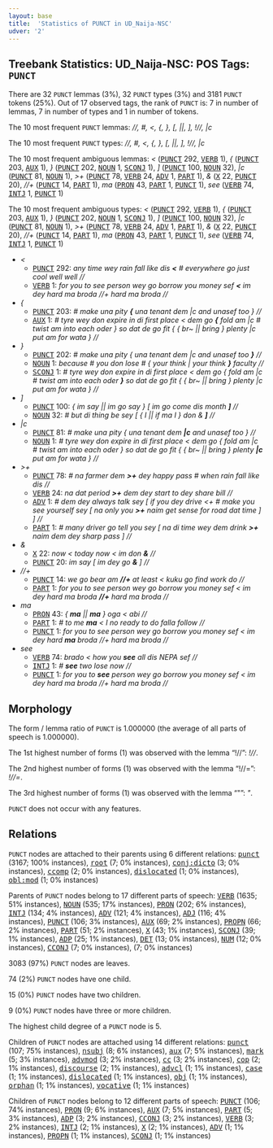 ```yaml
---
layout: base
title:  'Statistics of PUNCT in UD_Naija-NSC'
udver: '2'
---
```


## Treebank Statistics: UD_Naija-NSC: POS Tags: `PUNCT`

There are 32 `PUNCT` lemmas (3%), 32 `PUNCT` types (3%) and 3181 `PUNCT` tokens (25%).
Out of 17 observed tags, the rank of `PUNCT` is: 7 in number of lemmas, 7 in number of types and 1 in number of tokens.

The 10 most frequent `PUNCT` lemmas: <em>//, #, <, {, }, [, ||, ], !//, |c</em>

The 10 most frequent `PUNCT` types:  <em>//, #, <, {, }, [, ||, ], !//, |c</em>

The 10 most frequent ambiguous lemmas: <em><</em> (<tt><a href="pcm_nsc-pos-PUNCT.html">PUNCT</a></tt> 292, <tt><a href="pcm_nsc-pos-VERB.html">VERB</a></tt> 1), <em>{</em> (<tt><a href="pcm_nsc-pos-PUNCT.html">PUNCT</a></tt> 203, <tt><a href="pcm_nsc-pos-AUX.html">AUX</a></tt> 1), <em>}</em> (<tt><a href="pcm_nsc-pos-PUNCT.html">PUNCT</a></tt> 202, <tt><a href="pcm_nsc-pos-NOUN.html">NOUN</a></tt> 1, <tt><a href="pcm_nsc-pos-SCONJ.html">SCONJ</a></tt> 1), <em>]</em> (<tt><a href="pcm_nsc-pos-PUNCT.html">PUNCT</a></tt> 100, <tt><a href="pcm_nsc-pos-NOUN.html">NOUN</a></tt> 32), <em>|c</em> (<tt><a href="pcm_nsc-pos-PUNCT.html">PUNCT</a></tt> 81, <tt><a href="pcm_nsc-pos-NOUN.html">NOUN</a></tt> 1), <em>>+</em> (<tt><a href="pcm_nsc-pos-PUNCT.html">PUNCT</a></tt> 78, <tt><a href="pcm_nsc-pos-VERB.html">VERB</a></tt> 24, <tt><a href="pcm_nsc-pos-ADV.html">ADV</a></tt> 1, <tt><a href="pcm_nsc-pos-PART.html">PART</a></tt> 1), <em>&</em> (<tt><a href="pcm_nsc-pos-X.html">X</a></tt> 22, <tt><a href="pcm_nsc-pos-PUNCT.html">PUNCT</a></tt> 20), <em>//+</em> (<tt><a href="pcm_nsc-pos-PUNCT.html">PUNCT</a></tt> 14, <tt><a href="pcm_nsc-pos-PART.html">PART</a></tt> 1), <em>ma</em> (<tt><a href="pcm_nsc-pos-PRON.html">PRON</a></tt> 43, <tt><a href="pcm_nsc-pos-PART.html">PART</a></tt> 1, <tt><a href="pcm_nsc-pos-PUNCT.html">PUNCT</a></tt> 1), <em>see</em> (<tt><a href="pcm_nsc-pos-VERB.html">VERB</a></tt> 74, <tt><a href="pcm_nsc-pos-INTJ.html">INTJ</a></tt> 1, <tt><a href="pcm_nsc-pos-PUNCT.html">PUNCT</a></tt> 1)

The 10 most frequent ambiguous types:  <em><</em> (<tt><a href="pcm_nsc-pos-PUNCT.html">PUNCT</a></tt> 292, <tt><a href="pcm_nsc-pos-VERB.html">VERB</a></tt> 1), <em>{</em> (<tt><a href="pcm_nsc-pos-PUNCT.html">PUNCT</a></tt> 203, <tt><a href="pcm_nsc-pos-AUX.html">AUX</a></tt> 1), <em>}</em> (<tt><a href="pcm_nsc-pos-PUNCT.html">PUNCT</a></tt> 202, <tt><a href="pcm_nsc-pos-NOUN.html">NOUN</a></tt> 1, <tt><a href="pcm_nsc-pos-SCONJ.html">SCONJ</a></tt> 1), <em>]</em> (<tt><a href="pcm_nsc-pos-PUNCT.html">PUNCT</a></tt> 100, <tt><a href="pcm_nsc-pos-NOUN.html">NOUN</a></tt> 32), <em>|c</em> (<tt><a href="pcm_nsc-pos-PUNCT.html">PUNCT</a></tt> 81, <tt><a href="pcm_nsc-pos-NOUN.html">NOUN</a></tt> 1), <em>>+</em> (<tt><a href="pcm_nsc-pos-PUNCT.html">PUNCT</a></tt> 78, <tt><a href="pcm_nsc-pos-VERB.html">VERB</a></tt> 24, <tt><a href="pcm_nsc-pos-ADV.html">ADV</a></tt> 1, <tt><a href="pcm_nsc-pos-PART.html">PART</a></tt> 1), <em>&</em> (<tt><a href="pcm_nsc-pos-X.html">X</a></tt> 22, <tt><a href="pcm_nsc-pos-PUNCT.html">PUNCT</a></tt> 20), <em>//+</em> (<tt><a href="pcm_nsc-pos-PUNCT.html">PUNCT</a></tt> 14, <tt><a href="pcm_nsc-pos-PART.html">PART</a></tt> 1), <em>ma</em> (<tt><a href="pcm_nsc-pos-PRON.html">PRON</a></tt> 43, <tt><a href="pcm_nsc-pos-PART.html">PART</a></tt> 1, <tt><a href="pcm_nsc-pos-PUNCT.html">PUNCT</a></tt> 1), <em>see</em> (<tt><a href="pcm_nsc-pos-VERB.html">VERB</a></tt> 74, <tt><a href="pcm_nsc-pos-INTJ.html">INTJ</a></tt> 1, <tt><a href="pcm_nsc-pos-PUNCT.html">PUNCT</a></tt> 1)


* <em><</em>
  * <tt><a href="pcm_nsc-pos-PUNCT.html">PUNCT</a></tt> 292: <em>any time wey rain fall like dis <b><</b> # everywhere go just cool well well //</em>
  * <tt><a href="pcm_nsc-pos-VERB.html">VERB</a></tt> 1: <em>for you to see person wey go borrow you money sef <b><</b> im dey hard ma broda //+ hard ma broda //</em>
* <em>{</em>
  * <tt><a href="pcm_nsc-pos-PUNCT.html">PUNCT</a></tt> 203: <em># make una pity <b>{</b> una tenant dem |c and unasef too } //</em>
  * <tt><a href="pcm_nsc-pos-AUX.html">AUX</a></tt> 1: <em># tyre wey don expire in di first place < dem go <b>{</b> fold am |c # twist am into each oder } so dat de go fit { { br~ || bring } plenty |c put am for wata } //</em>
* <em>}</em>
  * <tt><a href="pcm_nsc-pos-PUNCT.html">PUNCT</a></tt> 202: <em># make una pity { una tenant dem |c and unasef too <b>}</b> //</em>
  * <tt><a href="pcm_nsc-pos-NOUN.html">NOUN</a></tt> 1: <em>because # you don lose # { your think | your think <b>}</b> faculty //</em>
  * <tt><a href="pcm_nsc-pos-SCONJ.html">SCONJ</a></tt> 1: <em># tyre wey don expire in di first place < dem go { fold am |c # twist am into each oder <b>}</b> so dat de go fit { { br~ || bring } plenty |c put am for wata } //</em>
* <em>]</em>
  * <tt><a href="pcm_nsc-pos-PUNCT.html">PUNCT</a></tt> 100: <em>{ im say || im go say } [ im go come dis month <b>]</b> //</em>
  * <tt><a href="pcm_nsc-pos-NOUN.html">NOUN</a></tt> 32: <em># but di thing be sey [ { I || if ma I } don & <b>]</b> //</em>
* <em>|c</em>
  * <tt><a href="pcm_nsc-pos-PUNCT.html">PUNCT</a></tt> 81: <em># make una pity { una tenant dem <b>|c</b> and unasef too } //</em>
  * <tt><a href="pcm_nsc-pos-NOUN.html">NOUN</a></tt> 1: <em># tyre wey don expire in di first place < dem go { fold am |c # twist am into each oder } so dat de go fit { { br~ || bring } plenty <b>|c</b> put am for wata } //</em>
* <em>>+</em>
  * <tt><a href="pcm_nsc-pos-PUNCT.html">PUNCT</a></tt> 78: <em># na farmer dem <b>>+</b> dey happy pass # when rain fall like dis //</em>
  * <tt><a href="pcm_nsc-pos-VERB.html">VERB</a></tt> 24: <em>na dat period <b>>+</b> dem dey start to dey share bill //</em>
  * <tt><a href="pcm_nsc-pos-ADV.html">ADV</a></tt> 1: <em># dem dey always talk sey [ if you dey drive <+ # make you see yourself sey [ na only you <b>>+</b> naim get sense for road dat time ] ] //</em>
  * <tt><a href="pcm_nsc-pos-PART.html">PART</a></tt> 1: <em># many driver go tell you sey [ na di time wey dem drink <b>>+</b> naim dem dey sharp pass ] //</em>
* <em>&</em>
  * <tt><a href="pcm_nsc-pos-X.html">X</a></tt> 22: <em>now < today now < im don <b>&</b> //</em>
  * <tt><a href="pcm_nsc-pos-PUNCT.html">PUNCT</a></tt> 20: <em>im say [ im dey go <b>&</b> ] //</em>
* <em>//+</em>
  * <tt><a href="pcm_nsc-pos-PUNCT.html">PUNCT</a></tt> 14: <em>we go bear am <b>//+</b> at least < kuku go find work do //</em>
  * <tt><a href="pcm_nsc-pos-PART.html">PART</a></tt> 1: <em>for you to see person wey go borrow you money sef < im dey hard ma broda <b>//+</b> hard ma broda //</em>
* <em>ma</em>
  * <tt><a href="pcm_nsc-pos-PRON.html">PRON</a></tt> 43: <em>{ <b>ma</b> || <b>ma</b> } oga < abi //</em>
  * <tt><a href="pcm_nsc-pos-PART.html">PART</a></tt> 1: <em># to me <b>ma</b> < I no ready to do falla follow //</em>
  * <tt><a href="pcm_nsc-pos-PUNCT.html">PUNCT</a></tt> 1: <em>for you to see person wey go borrow you money sef < im dey hard <b>ma</b> broda //+ hard ma broda //</em>
* <em>see</em>
  * <tt><a href="pcm_nsc-pos-VERB.html">VERB</a></tt> 74: <em>brado < how you <b>see</b> all dis NEPA sef //</em>
  * <tt><a href="pcm_nsc-pos-INTJ.html">INTJ</a></tt> 1: <em># <b>see</b> two lose now //</em>
  * <tt><a href="pcm_nsc-pos-PUNCT.html">PUNCT</a></tt> 1: <em>for you to <b>see</b> person wey go borrow you money sef < im dey hard ma broda //+ hard ma broda //</em>

## Morphology

The form / lemma ratio of `PUNCT` is 1.000000 (the average of all parts of speech is 1.000000).

The 1st highest number of forms (1) was observed with the lemma “!//”: <em>!//</em>.

The 2nd highest number of forms (1) was observed with the lemma “!//=”: <em>!//=</em>.

The 3rd highest number of forms (1) was observed with the lemma “"”: <em>"</em>.

`PUNCT` does not occur with any features.


## Relations

`PUNCT` nodes are attached to their parents using 6 different relations: <tt><a href="pcm_nsc-dep-punct.html">punct</a></tt> (3167; 100% instances), <tt><a href="pcm_nsc-dep-root.html">root</a></tt> (7; 0% instances), <tt><a href="pcm_nsc-dep-conj-dicto.html">conj:dicto</a></tt> (3; 0% instances), <tt><a href="pcm_nsc-dep-ccomp.html">ccomp</a></tt> (2; 0% instances), <tt><a href="pcm_nsc-dep-dislocated.html">dislocated</a></tt> (1; 0% instances), <tt><a href="pcm_nsc-dep-obl-mod.html">obl:mod</a></tt> (1; 0% instances)

Parents of `PUNCT` nodes belong to 17 different parts of speech: <tt><a href="pcm_nsc-pos-VERB.html">VERB</a></tt> (1635; 51% instances), <tt><a href="pcm_nsc-pos-NOUN.html">NOUN</a></tt> (535; 17% instances), <tt><a href="pcm_nsc-pos-PRON.html">PRON</a></tt> (202; 6% instances), <tt><a href="pcm_nsc-pos-INTJ.html">INTJ</a></tt> (134; 4% instances), <tt><a href="pcm_nsc-pos-ADV.html">ADV</a></tt> (121; 4% instances), <tt><a href="pcm_nsc-pos-ADJ.html">ADJ</a></tt> (116; 4% instances), <tt><a href="pcm_nsc-pos-PUNCT.html">PUNCT</a></tt> (106; 3% instances), <tt><a href="pcm_nsc-pos-AUX.html">AUX</a></tt> (69; 2% instances), <tt><a href="pcm_nsc-pos-PROPN.html">PROPN</a></tt> (66; 2% instances), <tt><a href="pcm_nsc-pos-PART.html">PART</a></tt> (51; 2% instances), <tt><a href="pcm_nsc-pos-X.html">X</a></tt> (43; 1% instances), <tt><a href="pcm_nsc-pos-SCONJ.html">SCONJ</a></tt> (39; 1% instances), <tt><a href="pcm_nsc-pos-ADP.html">ADP</a></tt> (25; 1% instances), <tt><a href="pcm_nsc-pos-DET.html">DET</a></tt> (13; 0% instances), <tt><a href="pcm_nsc-pos-NUM.html">NUM</a></tt> (12; 0% instances), <tt><a href="pcm_nsc-pos-CCONJ.html">CCONJ</a></tt> (7; 0% instances),  (7; 0% instances)

3083 (97%) `PUNCT` nodes are leaves.

74 (2%) `PUNCT` nodes have one child.

15 (0%) `PUNCT` nodes have two children.

9 (0%) `PUNCT` nodes have three or more children.

The highest child degree of a `PUNCT` node is 5.

Children of `PUNCT` nodes are attached using 14 different relations: <tt><a href="pcm_nsc-dep-punct.html">punct</a></tt> (107; 75% instances), <tt><a href="pcm_nsc-dep-nsubj.html">nsubj</a></tt> (8; 6% instances), <tt><a href="pcm_nsc-dep-aux.html">aux</a></tt> (7; 5% instances), <tt><a href="pcm_nsc-dep-mark.html">mark</a></tt> (5; 3% instances), <tt><a href="pcm_nsc-dep-advmod.html">advmod</a></tt> (3; 2% instances), <tt><a href="pcm_nsc-dep-cc.html">cc</a></tt> (3; 2% instances), <tt><a href="pcm_nsc-dep-cop.html">cop</a></tt> (2; 1% instances), <tt><a href="pcm_nsc-dep-discourse.html">discourse</a></tt> (2; 1% instances), <tt><a href="pcm_nsc-dep-advcl.html">advcl</a></tt> (1; 1% instances), <tt><a href="pcm_nsc-dep-case.html">case</a></tt> (1; 1% instances), <tt><a href="pcm_nsc-dep-dislocated.html">dislocated</a></tt> (1; 1% instances), <tt><a href="pcm_nsc-dep-obj.html">obj</a></tt> (1; 1% instances), <tt><a href="pcm_nsc-dep-orphan.html">orphan</a></tt> (1; 1% instances), <tt><a href="pcm_nsc-dep-vocative.html">vocative</a></tt> (1; 1% instances)

Children of `PUNCT` nodes belong to 12 different parts of speech: <tt><a href="pcm_nsc-pos-PUNCT.html">PUNCT</a></tt> (106; 74% instances), <tt><a href="pcm_nsc-pos-PRON.html">PRON</a></tt> (9; 6% instances), <tt><a href="pcm_nsc-pos-AUX.html">AUX</a></tt> (7; 5% instances), <tt><a href="pcm_nsc-pos-PART.html">PART</a></tt> (5; 3% instances), <tt><a href="pcm_nsc-pos-ADP.html">ADP</a></tt> (3; 2% instances), <tt><a href="pcm_nsc-pos-CCONJ.html">CCONJ</a></tt> (3; 2% instances), <tt><a href="pcm_nsc-pos-VERB.html">VERB</a></tt> (3; 2% instances), <tt><a href="pcm_nsc-pos-INTJ.html">INTJ</a></tt> (2; 1% instances), <tt><a href="pcm_nsc-pos-X.html">X</a></tt> (2; 1% instances), <tt><a href="pcm_nsc-pos-ADV.html">ADV</a></tt> (1; 1% instances), <tt><a href="pcm_nsc-pos-PROPN.html">PROPN</a></tt> (1; 1% instances), <tt><a href="pcm_nsc-pos-SCONJ.html">SCONJ</a></tt> (1; 1% instances)

